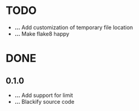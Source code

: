 # TODO
+ **...** Add customization of temporary file location
+ **...** Make flake8 happy

# DONE

## 0.1.0
+ **...** Add support for limit
+ **...** Blackify source code

